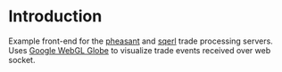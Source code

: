 # Introduction

Example front-end for the [pheasant](http://github.com/wrren/pheasant) and [sqerl](http://github.com/wrren/sqerl) trade processing servers. Uses [Google WebGL Globe](https://www.chromeexperiments.com/globe) to visualize trade events received over web socket.
